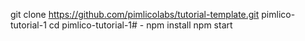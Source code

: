 git clone https://github.com/pimlicolabs/tutorial-template.git pimlico-tutorial-1
cd pimlico-tutorial-1# -
npm install
npm start

